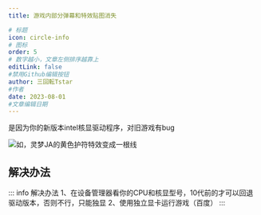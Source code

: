 ```yaml
---
title: 游戏内部分弹幕和特效贴图消失

# 标题
icon: circle-info
# 图标
order: 5
# 数字越小，文章左侧排序越靠上
editLink: false
#禁用Github编辑按钮
author: 三回転Tstar
#作者
date: 2023-08-01
#文章编辑日期
---
```


是因为你的新版本intel核显驱动程序，对旧游戏有bug

![如，灵梦JA的黄色护符特效变成一根线](https://img.514.live/img/202308010954365.png)

## **解决办法**
::: info 解决办法
1、在设备管理器看你的CPU和核显型号，10代前的才可以回退驱动版本，否则不行，只能独显
2、使用独立显卡运行游戏（百度）
:::

